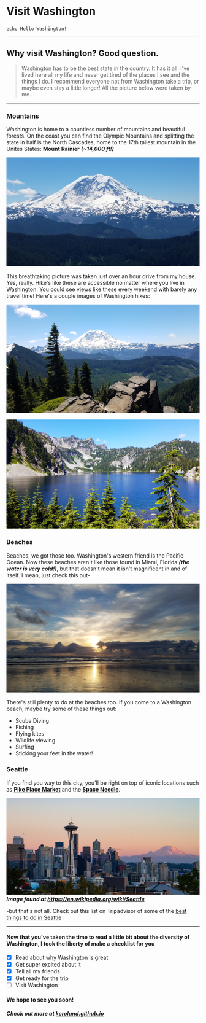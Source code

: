 # Visit Washington

`echo Hello Washington!`

---

## Why visit Washington? Good question.
> Washington has to be the best state in the country. It has it all. I've lived here all my life and never get tired of the places I see and the things I do. I recommend everyone not from Washington take a trip, or maybe even stay a little longer! All the picture below were taken by me.

---

### Mountains
Washington is home to a countless number of mountains and beautiful forests. On the coast you can find the Olympic Mountains and splitting the state in half is the North Cascades, home to the 17th tallest mountain in the Unites States: __Mount Rainier__ ***(~14,000 ft!)***

![Mount Rainier](img/rainier.jpg)

This breathtaking picture was taken just over an hour drive from my house. Yes, really. Hike's like these are accessible no matter where you live in Washington. You could see views like these every weekend with barely any travel time! Here's a couple images of Washington hikes:

![Summit Lake and Mount Rainier](img/hike.jpg)

![Snow Lake](img/snow-lake.jpg)

### Beaches
Beaches, we got those too. Washington's western friend is the Pacific Ocean. Now these beaches aren't like those found in Miami, Florida ***(the water is very cold!)***, but that doesn't mean it isn't magnificent in and of itself. I mean, just check this out-

![Beach](img/beach.jpg)

There's still plenty to do at the beaches too. If you come to a Washington beach, maybe try some of these things out:
- Scuba Diving
- Fishing
- Flying kites
- Wildlife viewing
- Surfing
- Sticking your feet in the water!

### Seattle
If you find you way to this city, you'll be right on top of iconic locations such as __[Pike Place Market](http://pikeplacemarket.org/)__ and the __[Space Needle](https://www.spaceneedle.com/)__.

![Seattle](img/seattle.jpg)
***Image found at https://en.wikipedia.org/wiki/Seattle***

-but that's not all. Check out this list on Tripadvisor of some of the [best things to do in Seattle](https://www.tripadvisor.com/Attractions-g60878-Activities-Seattle_Washington.html)

---
#### Now that you've taken the time to read a little bit about the diversity of Washington, I took the liberty of make a checklist for you

- [x] Read about why Washington is great
- [x] Get super excited about it
- [x] Tell all my friends
- [x]  Get ready for the trip
- [ ] Visit Washington

#### We hope to see you soon!
##### ***Check out more at [kcroland.github.io](https://kcroland.github.io/)***
